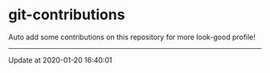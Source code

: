 # git-contributions

Auto add some contributions on this repository for more look-good profile!

---

Update at 2020-01-20 16:40:01
